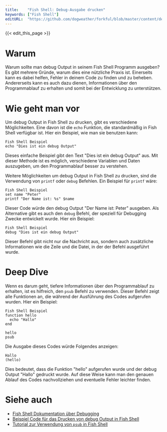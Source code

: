 ```yaml
---
title:    "Fish Shell: Debug-Ausgabe drucken"
keywords: ["Fish Shell"]
editURL:  "https://github.com/dogweather/forkful/blob/master/content/de/fish-shell/printing-debug-output.md"
---
```


{{< edit_this_page >}}

# Warum
Warum sollte man debug Output in seinem Fish Shell Programm ausgeben? Es gibt mehrere Gründe, warum dies eine nützliche Praxis ist. Einerseits kann es dabei helfen, Fehler in deinem Code zu finden und zu beheben. Andererseits kann es auch dazu dienen, Informationen über den Programmablauf zu erhalten und somit bei der Entwicklung zu unterstützen.

# Wie geht man vor
Um debug Output in Fish Shell zu drucken, gibt es verschiedene Möglichkeiten. Eine davon ist die `echo` Funktion, die standardmäßig in Fish Shell verfügbar ist. Hier ein Beispiel, wie man sie benutzen kann:

```
Fish Shell Beispiel
echo "Dies ist ein debug Output"
```

Dieses einfache Beispiel gibt den Text "Dies ist ein debug Output" aus. Mit dieser Methode ist es möglich, verschiedene Variablen und Daten auszugeben, um den Programmablauf besser zu verstehen.

Weitere Möglichkeiten um debug Output in Fish Shell zu drucken, sind die Verwendung von `printf` oder `debug` Befehlen. Ein Beispiel für `printf` wäre:

```
Fish Shell Beispiel
set name "Peter"
printf "Der Name ist: %s" $name
```

Dieser Code würde den debug Output "Der Name ist: Peter" ausgeben. Als Alternative gibt es auch den `debug` Befehl, der speziell für Debugging Zwecke entwickelt wurde. Hier ein Beispiel:

```
Fish Shell Beispiel
debug "Dies ist ein debug Output"
```

Dieser Befehl gibt nicht nur die Nachricht aus, sondern auch zusätzliche Informationen wie die Zeile und die Datei, in der der Befehl ausgeführt wurde.

# Deep Dive
Wenn es darum geht, tiefere Informationen über den Programmablauf zu erhalten, ist es hilfreich, den `psub` Befehl zu verwenden. Dieser Befehl zeigt alle Funktionen an, die während der Ausführung des Codes aufgerufen wurden. Hier ein Beispiel:

```
Fish Shell Beispiel
function hello
  echo "Hallo"
end

hello
psub
```

Die Ausgabe dieses Codes würde Folgendes anzeigen:

```
Hallo
(hello)
```

Dies bedeutet, dass die Funktion "hello" aufgerufen wurde und der debug Output "Hallo" gedruckt wurde. Auf diese Weise kann man den genauen Ablauf des Codes nachvollziehen und eventuelle Fehler leichter finden.

# Siehe auch
- [Fish Shell Dokumentation über Debugging](https://fishshell.com/docs/current/commands.html#debug)
- [Beispiel Code für das Drucken von debug Output in Fish Shell](https://github.com/fish-shell/fish-shell/blob/master/test/functions/debug.test)
- [Tutorial zur Verwendung von `psub` in Fish Shell](https://medium.com/@yutang/psub-function-call-trace-in-fish-shell-debugging-af3577085be9)